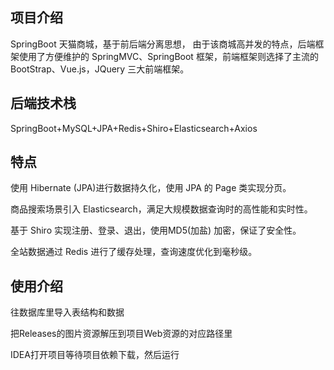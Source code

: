 ## 项目介绍
SpringBoot 天猫商城，基于前后端分离思想， 由于该商城高并发的特点，后端框架使用了方便维护的 SpringMVC、SpringBoot 框架，前端框架则选择了主流的 BootStrap、Vue.js，JQuery 三大前端框架。

## 后端技术栈
SpringBoot+MySQL+JPA+Redis+Shiro+Elasticsearch+Axios

## 特点
使用 Hibernate (JPA)进行数据持久化，使用 JPA 的 Page 类实现分页。

商品搜索场景引入 Elasticsearch，满足大规模数据查询时的高性能和实时性。

基于 Shiro 实现注册、登录、退出，使用MD5(加盐) 加密，保证了安全性。

全站数据通过 Redis 进行了缓存处理，查询速度优化到毫秒级。


## 使用介绍
往数据库里导入表结构和数据

把Releases的图片资源解压到项目Web资源的对应路径里

IDEA打开项目等待项目依赖下载，然后运行
